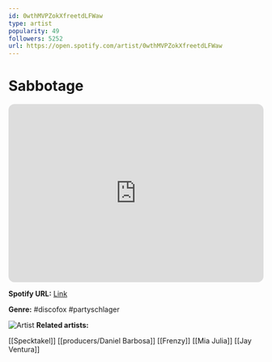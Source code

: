 ```yaml
---
id: 0wthMVPZokXfreetdLFWaw
type: artist
popularity: 49
followers: 5252
url: https://open.spotify.com/artist/0wthMVPZokXfreetdLFWaw
---
```

# Sabbotage

<iframe style="border-radius:12px" src="https://open.spotify.com/embed/artist/0wthMVPZokXfreetdLFWaw" width="100%" height="352" frameBorder="0" allowfullscreen="" allow="autoplay; clipboard-write; encrypted-media; fullscreen; picture-in-picture" loading="lazy"></iframe>

**Spotify URL:** [Link](https://open.spotify.com/artist/0wthMVPZokXfreetdLFWaw)

**Genre:**  #discofox #partyschlager

![Artist](https://i.scdn.co/image/ab6761610000e5ebed35c955f6089eb81a352664)
**Related artists:**

[[Specktakel]]
[[producers/Daniel Barbosa]]
[[Frenzy]]
[[Mia Julia]]
[[Jay Ventura]]
